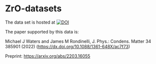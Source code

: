 # ZrO-datasets
The data set is hosted at [![DOI](https://zenodo.org/badge/DOI/10.5281/zenodo.8264492.svg)](https://doi.org/10.5281/zenodo.8264492)

The paper supported by this data is:

Michael J Waters and James M Rondinelli,  J. Phys.: Condens. Matter 34 385901 (2022) 
(https://dx.doi.org/10.1088/1361-648X/ac7f73)

Preprint: https://arxiv.org/abs/2203.16055
